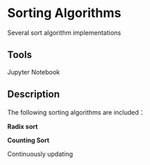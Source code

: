 # Sorting Algorithms

Several sort algorithm implementations

## Tools

Jupyter Notebook

## Description

The following sorting algorithms are included：

**Radix sort**

**Counting Sort**

Continuously updating

